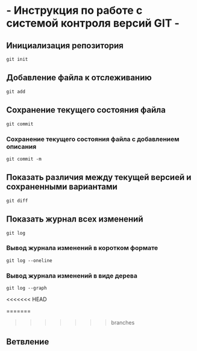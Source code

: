 # **- Инструкция по работе с системой контроля версий GIT -**
## Инициализация репозитория
    git init
## Добавление файла к отслеживанию
    git add 
## Сохранение текущего состояния файла 
    git commit
   
### Сохранение текущего состояния файла с добавлением описания
    git commit -m
## Показать различия между текущей версией и сохраненными вариантами
    git diff
## Показать журнал всех изменений
    git log
### Вывод журнала изменений в коротком формате
    git log --oneline
### Вывод журнала изменений в виде дерева
    git log --graph

<<<<<<< HEAD

=======
>>>>>>> branches
## Ветвление



